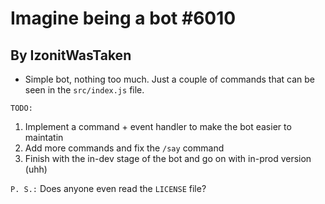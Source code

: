 # Imagine being a bot \#6010
## By IzonitWasTaken

- Simple bot, nothing too much. Just a couple of commands that can be seen in the `src/index.js` file.

`TODO:`
1. Implement a command + event handler to make the bot easier to maintatin
2. Add more commands and fix the `/say` command
3. Finish with the in-dev stage of the bot and go on with in-prod version (uhh)

`P. S.:` Does anyone even read the `LICENSE` file?